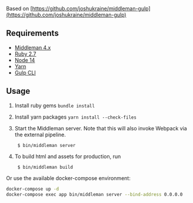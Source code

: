 Based on [https://github.com/joshukraine/middleman-gulp](https://github.com/joshukraine/middleman-gulp)

Requirements
------------

* [Middleman 4.x](https://middlemanapp.com/)
* [Ruby 2.7](https://www.ruby-lang.org)
* [Node 14](https://nodejs.org/en/)
* [Yarn](https://yarnpkg.com/)
* [Gulp CLI](https://www.npmjs.com/package/gulp-cli)

Usage
-----

1. Install ruby gems `bundle install`

2. Install yarn packages `yarn install --check-files`

3. Start the Middleman server. Note that this will also invoke Webpack via the external pipeline.

        $ bin/middleman server

4. To build html and assets for production, run

        $ bin/middleman build

Or use the available docker-compose environment:

```bash
docker-compose up -d
docker-compose exec app bin/middleman server --bind-address 0.0.0.0
```
